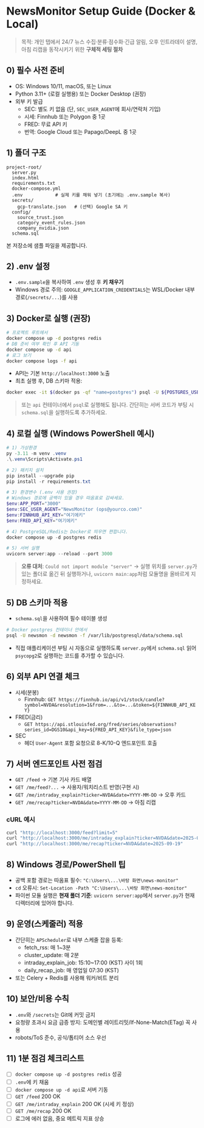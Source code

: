 # NewsMonitor Setup Guide (Docker & Local)

> 목적: 개인 탭에서 24/7 뉴스 수집·분류·점수화·긴급 알림, 오후 인트라데이 설명, 아침 리캡을 동작시키기 위한 **구체적 세팅 절차**

## 0) 필수 사전 준비
- OS: Windows 10/11, macOS, 또는 Linux
- Python 3.11+ (로컬 실행용) 또는 Docker Desktop (권장)
- 외부 키 발급
  - SEC: 별도 키 없음 (단, `SEC_USER_AGENT`에 회사/연락처 기입)
  - 시세: Finnhub 또는 Polygon 중 1곳
  - FRED: 무료 API 키
  - 번역: Google Cloud 또는 Papago/DeepL 중 1곳

## 1) 폴더 구조
```
project-root/
  server.py
  index.html
  requirements.txt
  docker-compose.yml
  .env            # 실제 키를 채워 넣기 (초기에는 .env.sample 복사)
  secrets/
    gcp-translate.json   # (선택) Google SA 키
  config/
    source_trust.json
    category_event_rules.json
    company_nvidia.json
  schema.sql
```
본 저장소에 샘플 파일을 제공합니다.

## 2) .env 설정
- `.env.sample`을 복사하여 `.env` 생성 후 **키 채우기**
- Windows 경로 주의: `GOOGLE_APPLICATION_CREDENTIALS`는 WSL/Docker 내부 경로(`/secrets/...`)를 사용

## 3) Docker로 실행 (권장)
```bash
# 프로젝트 루트에서
docker compose up -d postgres redis
# DB 준비 여부 확인 후 API 기동
docker compose up -d api
# 로그 보기
docker compose logs -f api
```
- API는 기본 `http://localhost:3000` 노출
- 최초 실행 후, DB 스키마 적용:
```bash
docker exec -it $(docker ps -qf "name=postgres") psql -U ${POSTGRES_USER:-newsmon} -d ${POSTGRES_DB:-newsmon} -c "\i /var/lib/postgresql/data/schema.sql"
```
> 또는 `api` 컨테이너에서 `psql`로 실행해도 됩니다. 간단히는 서버 코드가 부팅 시 `schema.sql`을 실행하도록 추가하세요.

## 4) 로컬 실행 (Windows PowerShell 예시)
```powershell
# 1) 가상환경
py -3.11 -m venv .venv
.\.venv\Scripts\Activate.ps1

# 2) 패키지 설치
pip install --upgrade pip
pip install -r requirements.txt

# 3) 환경변수 (.env 사용 권장)
# Windows 경로에 공백이 있을 경우 따옴표로 감싸세요.
$env:APP_PORT="3000"
$env:SEC_USER_AGENT="NewsMonitor (ops@yourco.com)"
$env:FINNHUB_API_KEY="여기에키"
$env:FRED_API_KEY="여기에키"

# 4) PostgreSQL/Redis는 Docker로 띄우면 편합니다.
docker compose up -d postgres redis

# 5) 서버 실행
uvicorn server:app --reload --port 3000
```
> **오류 대처**: `Could not import module "server"` → 실행 위치를 `server.py`가 있는 폴더로 옮긴 뒤 실행하거나, `uvicorn main:app`처럼 모듈명을 올바르게 지정하세요.

## 5) DB 스키마 적용
- `schema.sql`을 사용하여 필수 테이블 생성
```bash
# Docker postgres 컨테이너 안에서
psql -U newsmon -d newsmon -f /var/lib/postgresql/data/schema.sql
```
- 직접 애플리케이션 부팅 시 자동으로 실행하도록 `server.py`에서 `schema.sql` 읽어 `psycopg2`로 실행하는 코드를 추가할 수 있습니다.

## 6) 외부 API 연결 체크
- 시세(분봉)
  - Finnhub: `GET https://finnhub.io/api/v1/stock/candle?symbol=NVDA&resolution=1&from=...&to=...&token=${FINNHUB_API_KEY}`
- FRED(금리)
  - `GET https://api.stlouisfed.org/fred/series/observations?series_id=DGS10&api_key=${FRED_API_KEY}&file_type=json`
- SEC
  - 헤더 `User-Agent` 포함 요청으로 8-K/10-Q 엔드포인트 호출

## 7) 서버 엔드포인트 사전 점검
- `GET /feed` → 기본 기사 카드 배열
- `GET /me/feed?...` → 사용자/워치리스트 반영(구현 시)
- `GET /me/intraday_explain?ticker=NVDA&date=YYYY-MM-DD` → 오후 카드
- `GET /me/recap?ticker=NVDA&date=YYYY-MM-DD` → 아침 리캡

### cURL 예시
```bash
curl "http://localhost:3000/feed?limit=5"
curl "http://localhost:3000/me/intraday_explain?ticker=NVDA&date=2025-09-19"
curl "http://localhost:3000/me/recap?ticker=NVDA&date=2025-09-19"
```

## 8) Windows 경로/PowerShell 팁
- 공백 포함 경로는 따옴표 필수: `"C:\Users\...\바탕 화면\news-monitor"`
- `cd` 오류시: `Set-Location -Path "C:\Users\...\바탕 화면\news-monitor"`
- 파이썬 모듈 실행은 **현재 폴더 기준**: `uvicorn server:app`에서 `server.py`가 현재 디렉터리에 있어야 합니다.

## 9) 운영(스케줄러) 적용
- 간단히는 `APScheduler`로 내부 스케줄 잡을 등록:
  - fetch_rss: 매 1~3분
  - cluster_update: 매 2분
  - intraday_explain_job: 15:10~17:00 (KST) 사이 1회
  - daily_recap_job: 매 영업일 07:30 (KST)
- 또는 Celery + Redis를 사용해 워커/비트 분리

## 10) 보안/비용 수칙
- `.env`와 `/secrets`는 Git에 커밋 금지
- 요청량 초과시 요금 급증 방지: 도메인별 레이트리밋/If-None-Match(ETag) 꼭 사용
- robots/ToS 준수, 공식/톱티어 소스 우선

## 11) 1분 점검 체크리스트
- [ ] `docker compose up -d postgres redis` 성공
- [ ] `.env`에 키 채움
- [ ] `docker compose up -d api`로 서버 기동
- [ ] `GET /feed` 200 OK
- [ ] `GET /me/intraday_explain` 200 OK (시세 키 정상)
- [ ] `GET /me/recap` 200 OK
- [ ] 로그에 에러 없음, 중요 메트릭 지표 상승
